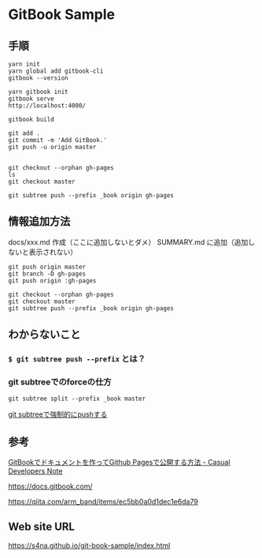 # GitBook Sample

## 手順

```
yarn init
yarn global add gitbook-cli
gitbook --version

yarn gitbook init
gitbook serve
http://localhost:4000/

gitbook build

git add .
git commit -m 'Add GitBook.'
git push -u origin master


git checkout --orphan gh-pages
ls
git checkout master

git subtree push --prefix _book origin gh-pages
```

## 情報追加方法

docs/xxx.md 作成（ここに追加しないとダメ）
SUMMARY.md に追加（追加しないと表示されない）

```
git push origin master
git branch -D gh-pages 
git push origin :gh-pages

git checkout --orphan gh-pages
git checkout master
git subtree push --prefix _book origin gh-pages
```

## わからないこと

### `$ git subtree push --prefix` とは？

### git subtreeでのforceの仕方

`git subtree split --prefix _book master`

[git subtreeで強制的にpushする](https://blog.tk84.net/yKFr/)

## 参考

[GitBookでドキュメントを作ってGithub Pagesで公開する方法 - Casual Developers Note](https://casualdevelopers.com/tech-tips/how-to-publish-gitbook-documents-with-github-pages/)


https://docs.gitbook.com/

https://qiita.com/arm_band/items/ec5bb0a0d1dec1e6da79


## Web site URL

https://s4na.github.io/git-book-sample/index.html

